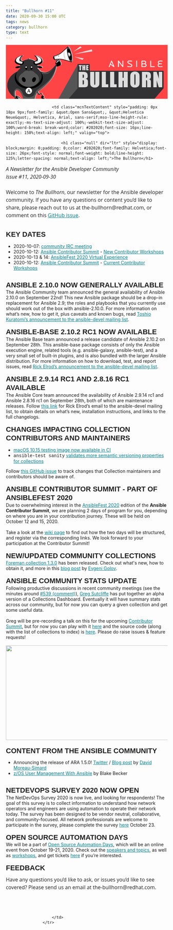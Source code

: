 ```yaml
---
title: "Bullhorn #11"
date: 2020-09-30 15:00 UTC
tags: news
category: bullhorn
type: text
---
```


![Ansible Bullhorn banner](/images/bullhorn-banner-mango.png)

<tr>
                        
                        <td class="mcnTextContent" style="padding: 0px 18px 9px;font-family: &quot;Open Sans&quot;, &quot;Helvetica Neue&quot;, Helvetica, Arial, sans-serif;mso-line-height-rule: exactly;-ms-text-size-adjust: 100%;-webkit-text-size-adjust: 100%;word-break: break-word;color: #202020;font-size: 16px;line-height: 150%;text-align: left;" valign="top">
                        
                            <h1 class="null" dir="ltr" style="display: block;margin: 0;padding: 0;color: #202020;font-family: Helvetica;font-size: 26px;font-style: normal;font-weight: bold;line-height: 125%;letter-spacing: normal;text-align: left;">The Bullhorn</h1>

<p dir="ltr" style="font-family: &quot;Open Sans&quot;, &quot;Helvetica Neue&quot;, Helvetica, Arial, sans-serif;margin: 10px 0;padding: 0;mso-line-height-rule: exactly;-ms-text-size-adjust: 100%;-webkit-text-size-adjust: 100%;color: #202020;font-size: 16px;line-height: 150%;text-align: left;"><em>A Newsletter for the Ansible Developer Community<br>
Issue #11, 2020-09-30</em><br>
<br>
Welcome to <em>The Bullhorn</em>, our newsletter for the Ansible developer community. If you have any questions or content you’d like to share, please reach out to us at the-bullhorn@redhat.com, or comment on this <a href="https://github.com/ansible/community/issues/546" target="_blank" style="mso-line-height-rule: exactly;-ms-text-size-adjust: 100%;-webkit-text-size-adjust: 100%;color: #007C89;font-weight: normal;text-decoration: underline;">GitHub issue</a>.<br>
&nbsp;</p>

<h2 class="null" dir="ltr" style="display: block;margin: 0;padding: 0;color: #202020;font-family: Helvetica;font-size: 22px;font-style: normal;font-weight: bold;line-height: 125%;letter-spacing: normal;text-align: left;">KEY DATES</h2>

<ul dir="ltr">
	<li style="mso-line-height-rule: exactly;-ms-text-size-adjust: 100%;-webkit-text-size-adjust: 100%;">2020-10-07: <a href="https://github.com/ansible/community/issues/539" target="_blank" style="mso-line-height-rule: exactly;-ms-text-size-adjust: 100%;-webkit-text-size-adjust: 100%;color: #007C89;font-weight: normal;text-decoration: underline;">community IRC meeting</a></li>
	<li style="mso-line-height-rule: exactly;-ms-text-size-adjust: 100%;-webkit-text-size-adjust: 100%;">2020-10-12: <a href="https://github.com/ansible/community/wiki/Contributor-Summit" target="_blank" style="mso-line-height-rule: exactly;-ms-text-size-adjust: 100%;-webkit-text-size-adjust: 100%;color: #007C89;font-weight: normal;text-decoration: underline;">Ansible Contributor Summit</a> - <a href="https://primetime.bluejeans.com/a2m/register/qqzhsuug" target="_blank" style="mso-line-height-rule: exactly;-ms-text-size-adjust: 100%;-webkit-text-size-adjust: 100%;color: #007C89;font-weight: normal;text-decoration: underline;">New Contributor Workshops</a></li>
	<li style="mso-line-height-rule: exactly;-ms-text-size-adjust: 100%;-webkit-text-size-adjust: 100%;">2020-10-13 &amp; 14: <a href="https://www.ansible.com/ansiblefest" target="_blank" style="mso-line-height-rule: exactly;-ms-text-size-adjust: 100%;-webkit-text-size-adjust: 100%;color: #007C89;font-weight: normal;text-decoration: underline;">AnsibleFest 2020 Virtual Experience</a></li>
	<li style="mso-line-height-rule: exactly;-ms-text-size-adjust: 100%;-webkit-text-size-adjust: 100%;">2020-10-12: <a href="https://github.com/ansible/community/wiki/Contributor-Summit" target="_blank" style="mso-line-height-rule: exactly;-ms-text-size-adjust: 100%;-webkit-text-size-adjust: 100%;color: #007C89;font-weight: normal;text-decoration: underline;">Ansible Contributor Summit</a> - <a href="https://primetime.bluejeans.com/a2m/register/ufuthevw" target="_blank" style="mso-line-height-rule: exactly;-ms-text-size-adjust: 100%;-webkit-text-size-adjust: 100%;color: #007C89;font-weight: normal;text-decoration: underline;">Current Contributor Workshops</a></li>
</ul>
&nbsp;

<h2 class="null" dir="ltr" style="display: block;margin: 0;padding: 0;color: #202020;font-family: Helvetica;font-size: 22px;font-style: normal;font-weight: bold;line-height: 125%;letter-spacing: normal;text-align: left;">ANSIBLE 2.10.0 NOW GENERALLY AVAILABLE</h2>
The Ansible Community team announced the general availability of Ansible 2.10.0 on September 22nd! This new Ansible package should be a drop-in replacement for Ansible 2.9; the roles and playbooks that you currently use should work out of the box with ansible-2.10.0. For more information on what’s new, how to get it, plus caveats and known bugs, read <a href="https://groups.google.com/forum/#!topic/ansible-devel/-6n_Tj_pXBQ" target="_blank" style="mso-line-height-rule: exactly;-ms-text-size-adjust: 100%;-webkit-text-size-adjust: 100%;color: #007C89;font-weight: normal;text-decoration: underline;">Toshio Kuratomi’s announcement to the ansible-devel mailing list</a>.<br>
&nbsp;
<h2 class="null" style="display: block;margin: 0;padding: 0;color: #202020;font-family: Helvetica;font-size: 22px;font-style: normal;font-weight: bold;line-height: 125%;letter-spacing: normal;text-align: left;">ANSIBLE-BASE 2.10.2 RC1&nbsp;NOW AVAILABLE</h2>
The Ansible Base team announced a release candidate of Ansible 2.10.2 on September 28th. This ansible-base package consists of only the Ansible execution engine, related tools (e.g. ansible-galaxy, ansible-test), and a very small set of built-in plugins, and is also bundled with the larger Ansible distribution. For more information on how to download, test, and report issues, read <a href="https://groups.google.com/forum/#!topic/ansible-devel/vBwGJ2wq-P8" target="_blank" style="mso-line-height-rule: exactly;-ms-text-size-adjust: 100%;-webkit-text-size-adjust: 100%;color: #007C89;font-weight: normal;text-decoration: underline;">Rick Elrod’s announcement to the ansible-devel mailing list</a>.<br>
&nbsp;
<h2 class="null" style="display: block;margin: 0;padding: 0;color: #202020;font-family: Helvetica;font-size: 22px;font-style: normal;font-weight: bold;line-height: 125%;letter-spacing: normal;text-align: left;">ANSIBLE&nbsp;2.9.14 RC1 AND 2.8.16 RC1 AVAILABLE</h2>
The Ansible Core team announced the availability of Ansible 2.9.14 rc1 and Ansible 2.8.16 rc1 on September 28th, both of which are maintenance releases. Follow <a href="https://groups.google.com/forum/#!topic/ansible-devel/CVzGsgncSgQ" target="_blank" style="mso-line-height-rule: exactly;-ms-text-size-adjust: 100%;-webkit-text-size-adjust: 100%;color: #007C89;font-weight: normal;text-decoration: underline;">this link</a> for Rick Elrod’s email to the ansible-devel mailing list, to obtain details on what’s new, installation instructions, and links to the full changelogs.<br>
&nbsp;
<h2 class="null" style="display: block;margin: 0;padding: 0;color: #202020;font-family: Helvetica;font-size: 22px;font-style: normal;font-weight: bold;line-height: 125%;letter-spacing: normal;text-align: left;">CHANGES IMPACTING COLLECTION CONTRIBUTORS AND MAINTAINERS</h2>

<ul>
	<li style="mso-line-height-rule: exactly;-ms-text-size-adjust: 100%;-webkit-text-size-adjust: 100%;"><a href="https://github.com/ansible-collections/overview/issues/45#issuecomment-699148222" target="_blank" style="mso-line-height-rule: exactly;-ms-text-size-adjust: 100%;-webkit-text-size-adjust: 100%;color: #007C89;font-weight: normal;text-decoration: underline;">macOS 10.15 testing image now available in CI</a></li>
	<li style="mso-line-height-rule: exactly;-ms-text-size-adjust: 100%;-webkit-text-size-adjust: 100%;"><span style="font-family:courier new,courier,lucida sans typewriter,lucida typewriter,monospace">ansible-test sanity</span> <a href="https://github.com/ansible-collections/overview/issues/45#issuecomment-700973171" target="_blank" style="mso-line-height-rule: exactly;-ms-text-size-adjust: 100%;-webkit-text-size-adjust: 100%;color: #007C89;font-weight: normal;text-decoration: underline;">validates more semantic versioning properties for collections</a></li>
</ul>
Follow <a href="https://github.com/ansible-collections/overview/issues/45" target="_blank" style="mso-line-height-rule: exactly;-ms-text-size-adjust: 100%;-webkit-text-size-adjust: 100%;color: #007C89;font-weight: normal;text-decoration: underline;">this GitHub issue</a> to track changes that Collection maintainers and contributors should be aware of.<br>
&nbsp;
<h2 class="mc-toc-title" style="display: block;margin: 0;padding: 0;color: #202020;font-family: Helvetica;font-size: 22px;font-style: normal;font-weight: bold;line-height: 125%;letter-spacing: normal;text-align: left;">ANSIBLE CONTRIBUTOR SUMMIT - PART OF ANSIBLEFEST&nbsp;2020</h2>
Due to overwhelming interest in the <a href="https://www.ansible.com/ansiblefest" target="_blank" style="mso-line-height-rule: exactly;-ms-text-size-adjust: 100%;-webkit-text-size-adjust: 100%;color: #007C89;font-weight: normal;text-decoration: underline;">AnsibleFest 2020</a> edition of the <strong>Ansible Contributor Summit</strong>, we are planning 2 days of program for you, depending on where you are in your contribution journey. These will be held on October 12 and 15, 2020.<br>
<br>
Take a look at the <a href="https://github.com/ansible/community/wiki/Contributor-Summit" target="_blank" style="mso-line-height-rule: exactly;-ms-text-size-adjust: 100%;-webkit-text-size-adjust: 100%;color: #007C89;font-weight: normal;text-decoration: underline;">wiki page</a> to find out how the two days will be structured, and register via the corresponding links. We look forward to your participation at the Contributor Summit!<br>
&nbsp;
<h2 class="null" style="display: block;margin: 0;padding: 0;color: #202020;font-family: Helvetica;font-size: 22px;font-style: normal;font-weight: bold;line-height: 125%;letter-spacing: normal;text-align: left;">NEW/UPDATED COMMUNITY COLLECTIONS</h2>
<a href="https://galaxy.ansible.com/theforeman/foreman" target="_blank" style="mso-line-height-rule: exactly;-ms-text-size-adjust: 100%;-webkit-text-size-adjust: 100%;color: #007C89;font-weight: normal;text-decoration: underline;">Foreman collection 1.3.0</a> has been released. Check out what's new, how to obtain it, and more in this <a href="https://theforeman.org/2020/09/foreman-ansible-modules-v130-released.html" target="_blank" style="mso-line-height-rule: exactly;-ms-text-size-adjust: 100%;-webkit-text-size-adjust: 100%;color: #007C89;font-weight: normal;text-decoration: underline;">blog post</a> by <a href="https://twitter.com/zhenech" target="_blank" style="mso-line-height-rule: exactly;-ms-text-size-adjust: 100%;-webkit-text-size-adjust: 100%;color: #007C89;font-weight: normal;text-decoration: underline;">Evgeni Golov</a>.<br>
&nbsp;
<h2 class="null" style="display: block;margin: 0;padding: 0;color: #202020;font-family: Helvetica;font-size: 22px;font-style: normal;font-weight: bold;line-height: 125%;letter-spacing: normal;text-align: left;">ANSIBLE COMMUNITY STATS UPDATE</h2>
Following productive discussions in recent community meetings (see the minutes around <a href="https://github.com/ansible/community/issues/539#issuecomment-670386710" target="_blank" style="mso-line-height-rule: exactly;-ms-text-size-adjust: 100%;-webkit-text-size-adjust: 100%;color: #007C89;font-weight: normal;text-decoration: underline;">#539 (comment)</a>), <a href="https://twitter.com/Gwmngilfen" target="_blank" style="mso-line-height-rule: exactly;-ms-text-size-adjust: 100%;-webkit-text-size-adjust: 100%;color: #007C89;font-weight: normal;text-decoration: underline;">Greg Sutcliffe</a> has put together an alpha version of a Collections Dashboard. Eventually it will have summary stats across our community, but for now you can query a given collection and get some useful data.<br>
<br>
Greg will be pre-recording a talk on this for the upcoming <a href="https://github.com/ansible/community/wiki/Contributor-Summit" target="_blank" style="mso-line-height-rule: exactly;-ms-text-size-adjust: 100%;-webkit-text-size-adjust: 100%;color: #007C89;font-weight: normal;text-decoration: underline;">Contributor Summit</a>, but for now you can play with it <a href="https://stats.eng.ansible.com/app/collections_dash" target="_blank" style="mso-line-height-rule: exactly;-ms-text-size-adjust: 100%;-webkit-text-size-adjust: 100%;color: #007C89;font-weight: normal;text-decoration: underline;">here</a> and the source code (along with the list of collections to index) is <a href="https://github.com/ansible-community/stats-collections" target="_blank" style="mso-line-height-rule: exactly;-ms-text-size-adjust: 100%;-webkit-text-size-adjust: 100%;color: #007C89;font-weight: normal;text-decoration: underline;">here</a>. Please do raise issues &amp; feature requests!<br>
<br>
<a href="https://mcusercontent.com/56d874e027110e35dea0e03c1/images/6d9b2ce5-9984-4f96-9e09-75ad8db1b9bb.png" target="_blank" style="mso-line-height-rule: exactly;-ms-text-size-adjust: 100%;-webkit-text-size-adjust: 100%;color: #007C89;font-weight: normal;text-decoration: underline;"><img data-file-id="5416109" src="https://mcusercontent.com/56d874e027110e35dea0e03c1/images/6d9b2ce5-9984-4f96-9e09-75ad8db1b9bb.png" style="border: 0px;width: 600px;height: 295px;margin: 0px;outline: none;text-decoration: none;-ms-interpolation-mode: bicubic;" width="600" height="295"></a><br>
&nbsp;
<h2 class="null" style="display: block;margin: 0;padding: 0;color: #202020;font-family: Helvetica;font-size: 22px;font-style: normal;font-weight: bold;line-height: 125%;letter-spacing: normal;text-align: left;">CONTENT FROM THE ANSIBLE COMMUNITY</h2>

<ul>
	<li style="mso-line-height-rule: exactly;-ms-text-size-adjust: 100%;-webkit-text-size-adjust: 100%;">Announcing the release of ARA 1.5.0! <a href="https://twitter.com/RecordsAnsible/status/1308842386450198528" target="_blank" style="mso-line-height-rule: exactly;-ms-text-size-adjust: 100%;-webkit-text-size-adjust: 100%;color: #007C89;font-weight: normal;text-decoration: underline;">Twitter</a> / <a href="https://ara.recordsansible.org/blog/2020/09/23/announcing-the-release-of-ara-1.5.0/" target="_blank" style="mso-line-height-rule: exactly;-ms-text-size-adjust: 100%;-webkit-text-size-adjust: 100%;color: #007C89;font-weight: normal;text-decoration: underline;">Blog post</a> by <a href="https://twitter.com/dmsimard" target="_blank" style="mso-line-height-rule: exactly;-ms-text-size-adjust: 100%;-webkit-text-size-adjust: 100%;color: #007C89;font-weight: normal;text-decoration: underline;">David Moreau-Simard</a></li>
	<li style="mso-line-height-rule: exactly;-ms-text-size-adjust: 100%;-webkit-text-size-adjust: 100%;"><a href="https://community.ibm.com/community/user/ibmz-and-linuxone/blogs/blake-becker1/2020/09/03/zos-user-management-with-ansible" target="_blank" style="mso-line-height-rule: exactly;-ms-text-size-adjust: 100%;-webkit-text-size-adjust: 100%;color: #007C89;font-weight: normal;text-decoration: underline;">z/OS User Management With Ansible</a> by Blake Becker</li>
</ul>
&nbsp;

<h2 class="mc-toc-title" style="display: block;margin: 0;padding: 0;color: #202020;font-family: Helvetica;font-size: 22px;font-style: normal;font-weight: bold;line-height: 125%;letter-spacing: normal;text-align: left;">NETDEVOPS SURVEY 2020 NOW OPEN</h2>
The NetDevOps Survey 2020 is now live, and looking for respondents! The goal of this survey is to collect information to understand how network operators and engineers are using automation to operate their network today. The survey has been designed to be vendor neutral, collaborative, and community-focused. All network professionals are welcome to participate in the survey, please complete the survey <a href="http://bit.ly/netdevops-survey-2020" target="_blank" style="mso-line-height-rule: exactly;-ms-text-size-adjust: 100%;-webkit-text-size-adjust: 100%;color: #007C89;font-weight: normal;text-decoration: underline;">here</a> October 23.<br>
&nbsp;
<h2 class="null" style="display: block;margin: 0;padding: 0;color: #202020;font-family: Helvetica;font-size: 22px;font-style: normal;font-weight: bold;line-height: 125%;letter-spacing: normal;text-align: left;">OPEN SOURCE AUTOMATION DAYS</h2>
We will be a part of <a href="https://osad-munich.org/en/" target="_blank" style="mso-line-height-rule: exactly;-ms-text-size-adjust: 100%;-webkit-text-size-adjust: 100%;color: #007C89;font-weight: normal;text-decoration: underline;">Open Source Automation Days</a>, which will be an online event from October 19-21, 2020. Check out the <a href="https://osad-munich.org/en/featured-speakers-2020/" target="_blank" style="mso-line-height-rule: exactly;-ms-text-size-adjust: 100%;-webkit-text-size-adjust: 100%;color: #007C89;font-weight: normal;text-decoration: underline;">speakers and topics</a>, as well as <a href="https://osad-munich.org/en/workshops/" target="_blank" style="mso-line-height-rule: exactly;-ms-text-size-adjust: 100%;-webkit-text-size-adjust: 100%;color: #007C89;font-weight: normal;text-decoration: underline;">workshops</a>, and get tickets <a href="https://osad-munich.org/en/osad-2020-tickets/" target="_blank" style="mso-line-height-rule: exactly;-ms-text-size-adjust: 100%;-webkit-text-size-adjust: 100%;color: #007C89;font-weight: normal;text-decoration: underline;">here</a> if you’re interested.<br>
&nbsp;
<h2 class="null" style="display: block;margin: 0;padding: 0;color: #202020;font-family: Helvetica;font-size: 22px;font-style: normal;font-weight: bold;line-height: 125%;letter-spacing: normal;text-align: left;">FEEDBACK</h2>

<p dir="ltr" style="font-family: &quot;Open Sans&quot;, &quot;Helvetica Neue&quot;, Helvetica, Arial, sans-serif;margin: 10px 0;padding: 0;mso-line-height-rule: exactly;-ms-text-size-adjust: 100%;-webkit-text-size-adjust: 100%;color: #202020;font-size: 16px;line-height: 150%;text-align: left;">Have any questions you’d like to ask, or issues you’d like to see covered? Please send us an email at&nbsp;the-bullhorn@redhat.com.</p>
&nbsp;

<h1 class="null" dir="ltr" style="display: block;margin: 0;padding: 0;color: #202020;font-family: Helvetica;font-size: 26px;font-style: normal;font-weight: bold;line-height: 125%;letter-spacing: normal;text-align: left;">&nbsp;</h1>

                        </td>
                    </tr>
                
